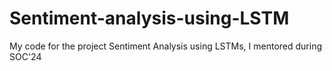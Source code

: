 # Sentiment-analysis-using-LSTM
My code for the project Sentiment Analysis using LSTMs, I mentored during SOC'24
